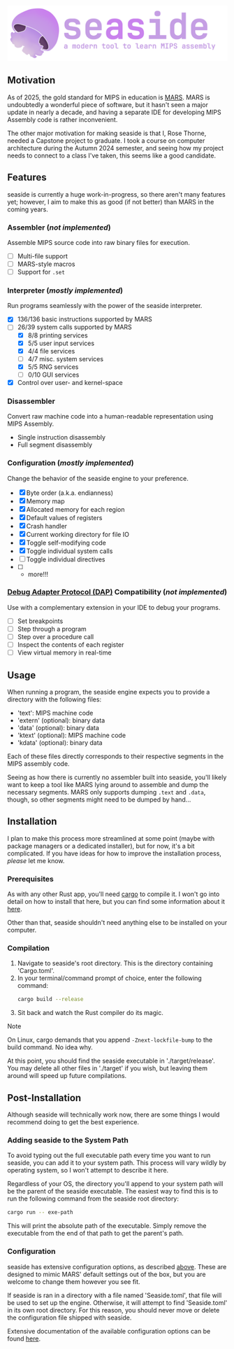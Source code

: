 ![seaside: a modern tool to learn MIPS assembly](res/banner.png)

## Motivation

As of 2025, the gold standard for MIPS in education is [MARS](https://github.com/gon1332/mars). MARS is undoubtedly a wonderful piece of software, but it hasn't seen a major update in nearly a decade, and having a separate IDE for developing MIPS Assembly code is rather inconvenient.

The other major motivation for making seaside is that I, Rose Thorne, needed a Capstone project to graduate. I took a course on computer architecture during the Autumn 2024 semester, and seeing how my project needs to connect to a class I've taken, this seems like a good candidate.

## Features

seaside is currently a huge work-in-progress, so there aren't many features yet; however, I aim to make this as good (if not better) than MARS in the coming years.

### Assembler (*not implemented*)

Assemble MIPS source code into raw binary files for execution.

- [ ] Multi-file support
- [ ] MARS-style macros
- [ ] Support for `.set`

### Interpreter (*mostly implemented*)

Run programs seamlessly with the power of the seaside interpreter.

- [X] 136/136 basic instructions supported by MARS
- [ ] 26/39 system calls supported by MARS
  - [X] 8/8 printing services
  - [X] 5/5 user input services
  - [X] 4/4 file services
  - [ ] 4/7 misc. system services
  - [X] 5/5 RNG services
  - [ ] 0/10 GUI services
- [X] Control over user- and kernel-space

### Disassembler

Convert raw machine code into a human-readable representation using MIPS Assembly.

- Single instruction disassembly
- Full segment disassembly

### Configuration (*mostly implemented*)

Change the behavior of the seaside engine to your preference.

- [X] Byte order (a.k.a. endianness)
- [X] Memory map
- [X] Allocated memory for each region
- [X] Default values of registers
- [X] Crash handler
- [X] Current working directory for file IO
- [X] Toggle self-modifying code
- [X] Toggle individual system calls
- [ ] Toggle individual directives
- [ ] + more!!!

### [Debug Adapter Protocol (DAP)](https://microsoft.github.io/debug-adapter-protocol/) Compatibility (*not implemented*)

Use with a complementary extension in your IDE to debug your programs.

- [ ] Set breakpoints
- [ ] Step through a program
- [ ] Step over a procedure call
- [ ] Inspect the contents of each register
- [ ] View virtual memory in real-time

## Usage

When running a program, the seaside engine expects you to provide a directory with the following files:

- 'text': MIPS machine code
- 'extern' (optional): binary data
- 'data' (optional): binary data
- 'ktext' (optional): MIPS machine code
- 'kdata' (optional): binary data

Each of these files directly corresponds to their respective segments in the MIPS assembly code.

Seeing as how there is currently no assembler built into seaside, you'll likely want to keep a tool like MARS lying around to assemble and dump the necessary segments. MARS only supports dumping `.text` and `.data`, though, so other segments might need to be dumped by hand...

## Installation

I plan to make this process more streamlined at some point (maybe with package managers or a dedicated installer), but for now, it's a bit complicated. If you have ideas for how to improve the installation process, *please* let me know.

### Prerequisites

As with any other Rust app, you'll need [cargo](https://doc.rust-lang.org/cargo/) to compile it. I won't go into detail on how to install that here, but you can find some information about it [here](https://doc.rust-lang.org/cargo/getting-started/installation.html).

Other than that, seaside shouldn't need anything else to be installed on your computer.

### Compilation

1. Navigate to seaside's root directory. This is the directory containing 'Cargo.toml'.
2. In your terminal/command prompt of choice, enter the following command:
    ```bash
    cargo build --release
    ```
3. Sit back and watch the Rust compiler do its magic.

> [!NOTE]
> On Linux, cargo demands that you append `-Znext-lockfile-bump` to the build command. No idea why.

At this point, you should find the seaside executable in './target/release'. You may delete all other files in './target' if you wish, but leaving them around will speed up future compilations.

## Post-Installation

Although seaside will technically work now, there are some things I would recommend doing to get the best experience.

### Adding seaside to the System Path

To avoid typing out the full executable path every time you want to run seaside, you can add it to your system path. This process will vary wildly by operating system, so I won't attempt to describe it here.

Regardless of your OS, the directory you'll append to your system path will be the parent of the seaside executable. The easiest way to find this is to run the following command from the seaside root directory:

```bash
cargo run -- exe-path
```

This will print the absolute path of the executable. Simply remove the executable from the end of that path to get the parent's path.

### Configuration

seaside has extensive configuration options, as described [above](#configuration-mostly-implemented). These are designed to mimic MARS' default settings out of the box, but you are welcome to change them however you see fit.

If seaside is ran in a directory with a file named 'Seaside.toml', that file will be used to set up the engine. Otherwise, it will attempt to find 'Seaside.toml' in its own root directory. For this reason, you should never move or delete the configuration file shipped with seaside.

Extensive documentation of the available configuration options can be found [here](https://github.com/RosieTheGhostie/seaside/wiki/Configuration-Manual).
